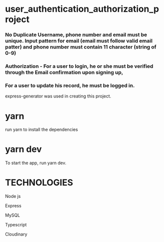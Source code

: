 # user_authentication_authorization_project

### No Duplicate Username, phone number and email must be unique. Input pattern for email (email must follow valid email patter) and phone number must contain 11 character (string of 0-9)

### Authorization - For a user to login, he or she must be verified through the Email confirmation upon signing up,

### For a user to update his record, he must be logged in.

express-generator was used in creating this project.

# yarn

run yarn to install the dependencies

# yarn dev

To start the app, run yarn dev.

# TECHNOLOGIES

Node js

Express

MySQL

Typescript

Cloudinary
